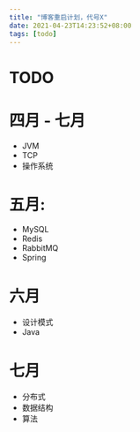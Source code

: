 ```yaml
---
title: "博客重启计划，代号X"
date: 2021-04-23T14:23:52+08:00
tags: [todo]
---
```

<!--more--> 
# TODO
# 四月 - 七月
- JVM
- TCP
- 操作系统

# 五月:
- MySQL
- Redis
- RabbitMQ
- Spring

# 六月
- 设计模式
- Java

# 七月
- 分布式
- 数据结构
- 算法
